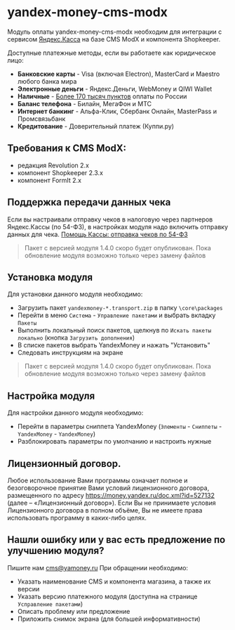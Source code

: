 # yandex-money-cms-modx

Модуль оплаты yandex-money-cms-modx необходим для интеграции с сервисом [Яндекс.Касса](http://kassa.yandex.ru/) на базе CMS ModX и компонента Shopkeeper. 

Доступные платежные методы, если вы работаете как юридическое лицо:
* **Банковские карты** -  Visa (включая Electron), MasterCard и Maestro любого банка мира
* **Электронные деньги** - Яндекс.Деньги, WebMoney и QIWI Wallet
* **Наличные** - [Более 170 тысяч пунктов](https://money.yandex.ru/pay/doc.xml?id=526209) оплаты по России
* **Баланс телефона** - Билайн, МегаФон и МТС
* **Интернет банкинг** - Альфа-Клик, Сбербанк Онлайн, MasterPass и Промсвязьбанк
* **Кредитование** - Доверительный платеж (Куппи.ру)

## Требования к CMS ModX:
* редакция Revolution 2.x
* компонент Shopkeeper 2.3.x
* компонент FormIt 2.x

## Поддержка передачи данных чека
Если вы настраивали отправку чеков в налоговую через партнеров Яндекс.Кассы (по 54-ФЗ), в настройках модуля надо включить отправку данных для чека.
[Помощь Кассы: отправка чеков по 54-ФЗ](https://yandex.ru/support/checkout/payments/tax-sync.html)
> Пакет с версией модуля 1.4.0 скоро будет опубликован. Пока обновление модуля возможно только через замену файлов

## Установка модуля
Для установки данного модуля необходимо:
* Загрузить пакет `yandexmoney-*.transport.zip` в папку `\core\packages`
* Перейти в меню `Система` - `Управление пакетами` и выбрать вкладку `Пакеты`
* Выполнить локальный поиск пакетов, щелкнув по `Искать пакеты локально` (кнопка `Загрузить дополнения`)
* В списке пакетов выбрать YandexMoney и нажать "Установить"
* Следовать инструкциям на экране

> Пакет с версией модуля 1.4.0 скоро будет опубликован. Пока обновление модуля возможно только через замену файлов

## Настройка модуля
Для настройки данного модуля необходимо:
* Перейти в параметры сниппета YandexMoney (`Элементы` - `Сниппеты` - `YandexMoney` - `YandexMoney`)
* Разблокировать параметры по умолчанию и настроить нужные

## Лицензионный договор.
Любое использование Вами программы означает полное и безоговорочное принятие Вами условий лицензионного договора, размещенного по адресу https://money.yandex.ru/doc.xml?id=527132 (далее – «Лицензионный договор»). 
Если Вы не принимаете условия Лицензионного договора в полном объёме, Вы не имеете права использовать программу в каких-либо целях.

## Нашли ошибку или у вас есть предложение по улучшению модуля?
Пишите нам cms@yamoney.ru
При обращении необходимо:
* Указать наименование CMS и компонента магазина, а также их версии
* Указать версию платежного модуля (доступна на странице `Усправление пакетами`)
* Описать проблему или предложение
* Приложить снимок экрана (для большей информативности)
